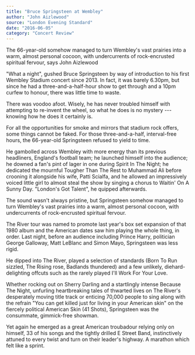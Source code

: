 ```yaml
---
title: "Bruce Springsteen at Wembley"
author: "John Aizlewood"
source: "London Evening Standard"
date: "2016-06-05"
category: "Concert Review"
---
```


The 66-year-old somehow managed to turn Wembley's vast prairies into a warm, almost personal cocoon, with undercurrents of rock-encrusted spiritual fervour, says John Aizlewood

"What a night", gushed Bruce Springsteen by way of introduction to his first Wembley Stadium concert since 2013. In fact, it was barely 6.30pm, but since he had a three-and-a-half-hour show to get through and a 10pm curfew to honour, there was little time to waste.

There was voodoo afoot. Wisely, he has never troubled himself with attempting to re-invent the wheel, so what he does is no mystery --- knowing how he does it certainly is.

For all the opportunities for smoke and mirrors that stadium rock offers, some things cannot be faked. For those three-and-a-half, interval-free hours, the 66-year-old Springsteen refused to yield to time.

He gambolled across Wembley with more energy than its previous headliners, England's football team; he launched himself into the audience; he downed a fan's pint of lager in one during Spirit In The Night; he dedicated the mournful Tougher Than The Rest to Muhammad Ali before crooning it alongside his wife, Patti Scialfa, and he allowed an impressively voiced little girl to almost steal the show by singing a chorus to Waitin' On A Sunny Day. "London's Got Talent", he quipped afterwards.

The sound wasn't always pristine, but Springsteen somehow managed to turn Wembley's vast prairies into a warm, almost personal cocoon, with undercurrents of rock-encrusted spiritual fervour.

The River tour was named to promote last year's box set expansion of that 1980 album and the American dates saw him playing the whole thing, in order. Last night, before an audience including Prince Harry, politician George Galloway, Matt LeBlanc and Simon Mayo, Springsteen was less rigid.

He dipped into The River, played a selection of standards (Born To Run sizzled, The Rising rose, Badlands thundered) and a few unlikely, diehard- delighting offcuts such as the rarely played I'll Work For Your Love.

Whether rocking out on Sherry Darling and a startlingly intense Because The Night, unfurling heartbreaking tales of thwarted lives on The River's desperately moving title track or enticing 70,000 people to sing along with the refrain "You can get killed just for living in your American skin" on the fiercely political American Skin (41 Shots), Springsteen was the consummate, gimmick-free showman.

Yet again he emerged as a great American troubadour relying only on himself, 33 of his songs and the tightly drilled E Street Band, instinctively attuned to every twist and turn on their leader's highway. A marathon which felt like a sprint.